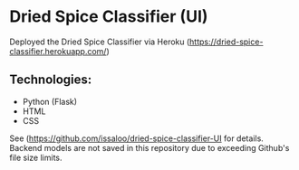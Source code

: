 # Dried Spice Classifier (UI)

Deployed the Dried Spice Classifier via Heroku (<a href="Dried Spice Classifer UI">https://dried-spice-classifier.herokuapp.com/</a>)


## Technologies:
- Python (Flask)
- HTML
- CSS

See (<a href="Dried Spice Classifier Repository">https://github.com/issaloo/dried-spice-classifier-UI</a> for details.
Backend models are not saved in this repository due to exceeding Github's file size limits.
